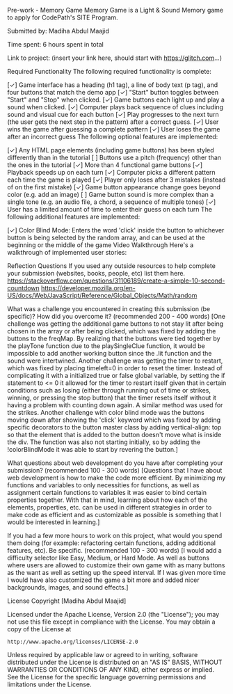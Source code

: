 Pre-work - Memory Game
Memory Game is a Light & Sound Memory game to apply for CodePath's SITE Program.

Submitted by: Madiha Abdul Maajid

Time spent: 6 hours spent in total

Link to project: (insert your link here, should start with https://glitch.com...)

Required Functionality
The following required functionality is complete:

[✓] Game interface has a heading (h1 tag), a line of body text (p tag), and four buttons that match the demo app
[✓] "Start" button toggles between "Start" and "Stop" when clicked.
[✓] Game buttons each light up and play a sound when clicked.
[✓] Computer plays back sequence of clues including sound and visual cue for each button
[✓] Play progresses to the next turn (the user gets the next step in the pattern) after a correct guess.
[✓] User wins the game after guessing a complete pattern
[✓] User loses the game after an incorrect guess
The following optional features are implemented:

[✓] Any HTML page elements (including game buttons) has been styled differently than in the tutorial
[ ] Buttons use a pitch (frequency) other than the ones in the tutorial
[✓] More than 4 functional game buttons
[✓] Playback speeds up on each turn
[✓] Computer picks a different pattern each time the game is played
[✓] Player only loses after 3 mistakes (instead of on the first mistake)
[✓] Game button appearance change goes beyond color (e.g. add an image)
[ ] Game button sound is more complex than a single tone (e.g. an audio file, a chord, a sequence of multiple tones)
[✓] User has a limited amount of time to enter their guess on each turn
The following additional features are implemented:

[✓] Color Blind Mode: Enters the word 'click' inside the button to whichever button is being selected by the random array, and can be used at the beginning or the middle of the game
Video Walkthrough
Here's a walkthrough of implemented user stories:

Reflection Questions
If you used any outside resources to help complete your submission (websites, books, people, etc) list them here. https://stackoverflow.com/questions/31106189/create-a-simple-10-second-countdown https://developer.mozilla.org/en-US/docs/Web/JavaScript/Reference/Global_Objects/Math/random

What was a challenge you encountered in creating this submission (be specific)? How did you overcome it? (recommended 200 - 400 words) [One challenge was getting the additional game buttons to not stay lit after being chosen in the array or after being clicked, which was fixed by adding the buttons to the freqMap. By realizing that the buttons were tied together by the playTone function due to the playSingleClue function, it would be impossible to add another working button since the .lit function and the sound were intertwined. Another challenge was getting the timer to restart, which was fixed by placing timeleft=0 in order to reset the timer. Instead of complicating it with a initialized true or false global variable, by setting the if statement to <= 0 it allowed for the timer to restart itself given that in certain conditions such as losing (either through running out of time or strikes, winning, or pressing the stop button) that the timer resets itself without it having a problem with counting down again. A similar method was used for the strikes. Another challenge with color blind mode was the buttons moving down after showing the 'click' keyword which was fixed by adding specific decorators to the button master class by adding vertical-align: top so that the element that is added to the button doesn't move what is inside the div. The function was also not starting initially, so by adding the !colorBlindMode it was able to start by revering the button.]

What questions about web development do you have after completing your submission? (recommended 100 - 300 words) [Questions that I have about web development is how to make the code more efficient. By minimizing my functions and variables to only necessities for functions, as well as assignment certain functions to variables it was easier to bind certain properties together. With that in mind, learning about how each of the elements, properties, etc. can be used in different strategies in order to make code as efficient and as customizable as possible is something that I would be interested in learning.]

If you had a few more hours to work on this project, what would you spend them doing (for example: refactoring certain functions, adding additional features, etc). Be specific. (recommended 100 - 300 words) [I would add a difficulty selector like Easy, Medium, or Hard Mode. As well as buttons where users are allowed to customize their own game with as many buttons as the want as well as setting up the speed interval. If I was given more time I would have also customized the game a bit more and added nicer backgrounds, images, and sound effects.]

License
Copyright [Madiha Abdul Maajid]

Licensed under the Apache License, Version 2.0 (the "License");
you may not use this file except in compliance with the License.
You may obtain a copy of the License at

    http://www.apache.org/licenses/LICENSE-2.0

Unless required by applicable law or agreed to in writing, software
distributed under the License is distributed on an "AS IS" BASIS,
WITHOUT WARRANTIES OR CONDITIONS OF ANY KIND, either express or implied.
See the License for the specific language governing permissions and
limitations under the License.
